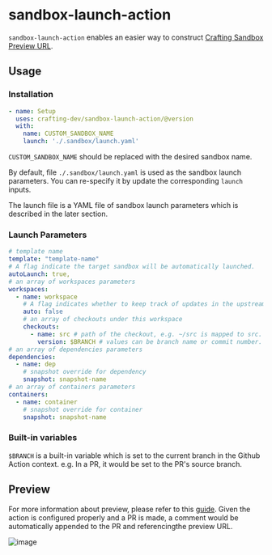 # sandbox-launch-action

`sandbox-launch-action` enables an easier way to construct [Crafting Sandbox Preview URL](https://docs.sandboxes.cloud/docs/git-integration).  

## Usage

### Installation

```yaml
- name: Setup
  uses: crafting-dev/sandbox-launch-action/@version
  with:
    name: CUSTOM_SANDBOX_NAME
    launch: './.sandbox/launch.yaml'
```

`CUSTOM_SANDBOX_NAME` should be replaced with the desired sandbox name. 

By default, file `./.sandbox/launch.yaml` is used as the sandbox launch parameters. You can re-specify it by update the corresponding `launch` inputs. 

The launch file is a YAML file of sandbox launch parameters which is described in the later section.  

### Launch Parameters

```yaml
# template name
template: "template-name"
# A flag indicate the target sandbox will be automatically launched.
autoLaunch: true,
# an array of workspaces parameters
workspaces:
  - name: workspace
    # A flag indicates whether to keep track of updates in the upstream Git repository.
    auto: false
    # an array of checkouts under this workspace
    checkouts:
      - name: src # path of the checkout, e.g. ~/src is mapped to src.
        version: $BRANCH # values can be branch name or commit number.
# an array of dependencies parameters
dependencies:
  - name: dep
    # snapshot override for dependency
    snapshot: snapshot-name
# an array of containers parameters
containers:
  - name: container
    # snapshot override for container
    snapshot: snapshot-name
```

### Built-in variables
`$BRANCH` is a built-in variable which is set to the current branch in the Github Action context. e.g. In a PR, it would be set to the PR's source branch.

## Preview

For more information about preview, please refer to this [guide](https://docs.sandboxes.cloud/docs/git-integration). Given the action is configured properly and a PR is made, a comment would be automatically appended to the PR and referencingthe preview URL.

![image](https://user-images.githubusercontent.com/501218/223888109-d9ac3567-4d33-44a5-98d9-d4599cb24ac3.png)


